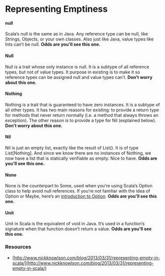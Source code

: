 # Representing Emptiness

#### null

Scala’s null is the same as in Java. Any reference type can be null, like Strings, Objects, or your own classes. Also just like Java, value types like Ints can’t be null. **Odds are you'll see this one.**

#### Null

Null is a trait whose only instance is null. It is a subtype of all reference types, but not of value types. It purpose in existing is to make it so reference types can be assigned null and value types can’t. **Don't worry about this one.**

#### Nothing

Nothing is a trait that is guaranteed to have zero instances. It is a subtype of all other types. It has two main reasons for existing: to provide a return type for methods that never return normally \(i.e. a method that always throws an exception\). The other reason is to provide a type for Nil \(explained below\). **Don't worry about this one.**

#### Nil

Nil is just an empty list, exactly like the result of List\(\). It is of type List\[Nothing\]. And since we know there are no instances of Nothing, we now have a list that is statically verifiable as empty. Nice to have. **Odds are you'll see this one.**

#### None

None is the counterpart to Some, used when you’re using Scala’s Option class to help avoid null references. If you’re not familiar with the idea of Option or Maybe, here’s an [introduction to Option](https://blog.danielwellman.com/2008/03/using-scalas-op.html). **Odds are you'll see this one.**

#### Unit

Unit in Scala is the equivalent of void in Java. It’s used in a function’s signature when that function doesn’t return a value. **Odds are you'll see this one.**

### Resources

* [http://www.nickknowlson.com/blog/2013/03/31/representing-empty-in-scala/](http://www.nickknowlson.com/blog/2013/03/31/representing-empty-in-scala/)

